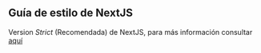 ## Guía de estilo de NextJS

Version *Strict* (Recomendada) de NextJS, para más información consultar [aquí](https://github.com/vercel/next.js/blob/canary/docs/basic-features/eslint.md)